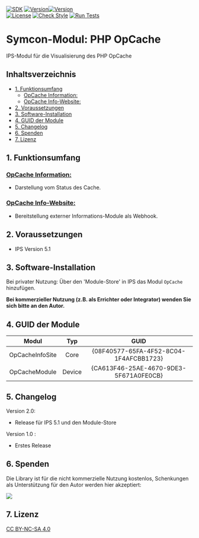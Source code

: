 [![SDK](https://img.shields.io/badge/Symcon-PHPModul-red.svg)](https://www.symcon.de/service/dokumentation/entwicklerbereich/sdk-tools/sdk-php/)
[![Version](https://img.shields.io/badge/Modul%20Version-2.0-blue.svg)]()[![Version](https://img.shields.io/badge/Symcon%20Version-5.1%20%3E-green.svg)](https://www.symcon.de/service/dokumentation/installation/migrationen/v50-v51-q2-2019/)  
[![License](https://img.shields.io/badge/License-CC%20BY--NC--SA%204.0-green.svg)](https://creativecommons.org/licenses/by-nc-sa/4.0/)
[![Check Style](https://github.com/Nall-chan/OpCache/workflows/Check%20Style/badge.svg)](https://github.com/Nall-chan/OpCache/actions) 
[![Run Tests](https://github.com/Nall-chan/OpCache/workflows/Run%20Tests/badge.svg)](https://github.com/Nall-chan/OpCache/actions) 

# Symcon-Modul: PHP OpCache
IPS-Modul für die Visualisierung des PHP OpCache  

## Inhaltsverzeichnis <!-- omit in toc -->

- [1. Funktionsumfang](#1-funktionsumfang)
  - [OpCache Information:](#opcache-information)
  - [OpCache Info-Website:](#opcache-info-website)
- [2. Voraussetzungen](#2-voraussetzungen)
- [3. Software-Installation](#3-software-installation)
- [4. GUID der Module](#4-guid-der-module)
- [5. Changelog](#5-changelog)
- [6. Spenden](#6-spenden)
- [7. Lizenz](#7-lizenz)

## 1. Funktionsumfang

### [OpCache Information:](OpCacheModule/)  

 - Darstellung vom Status des Cache.  

### [OpCache Info-Website:](OpCacheInfoSite/)  

 - Bereitstellung externer Informations-Module als Webhook.  

## 2. Voraussetzungen

   - IPS Version 5.1

## 3. Software-Installation

   Bei privater Nutzung: Über den 'Module-Store' in IPS das Modul `OpCache` hinzufügen.  

   **Bei kommerzieller Nutzung (z.B. als Errichter oder Integrator) wenden Sie sich bitte an den Autor.**  

##  4. GUID der Module

|      Modul      |  Typ   |                  GUID                  |
| :-------------: | :----: | :------------------------------------: |
| OpCacheInfoSite |  Core  | {08F40577-65FA-4F52-8C04-1F4AFCBB1723} |
|  OpCacheModule  | Device | {CA613F46-25AE-4670-9DE3-5F671A0FE0CB} |

## 5. Changelog

Version 2.0:  
 - Release für IPS 5.1 und den Module-Store   

Version 1.0 :  
 - Erstes Release  

## 6. Spenden  
  
  Die Library ist für die nicht kommerzielle Nutzung kostenlos, Schenkungen als Unterstützung für den Autor werden hier akzeptiert:  

<a href="https://www.paypal.com/cgi-bin/webscr?cmd=_s-xclick&hosted_button_id=G2SLW2MEMQZH2" target="_blank"><img src="https://www.paypalobjects.com/de_DE/DE/i/btn/btn_donate_LG.gif" border="0" /></a>


## 7. Lizenz

  [CC BY-NC-SA 4.0](https://creativecommons.org/licenses/by-nc-sa/4.0/)  
